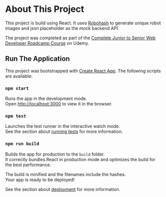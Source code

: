 # About This Project

This project is build using React. It uses [Robohash](https://robohash.org/) to generate unique robot images and json placeholder as the mock backend API.

The project was completed as part of the [Complete Junior to Senior Web Developer Roadcamp Course](https://www.udemy.com/course/the-complete-junior-to-senior-web-developer-roadmap/learn/) on Udemy.

## Run The Application

This project was bootstrapped with [Create React App](https://github.com/facebook/create-react-app). The following scripts are available:

### `npm start`

Runs the app in the development mode.<br />
Open [http://localhost:3000](http://localhost:3000) to view it in the browser.

### `npm test`

Launches the test runner in the interactive watch mode.<br />
See the section about [running tests](https://facebook.github.io/create-react-app/docs/running-tests) for more information.

### `npm run build`

Builds the app for production to the `build` folder.<br />
It correctly bundles React in production mode and optimizes the build for the best performance.

The build is minified and the filenames include the hashes.<br />
Your app is ready to be deployed!

See the section about [deployment](https://facebook.github.io/create-react-app/docs/deployment) for more information.
